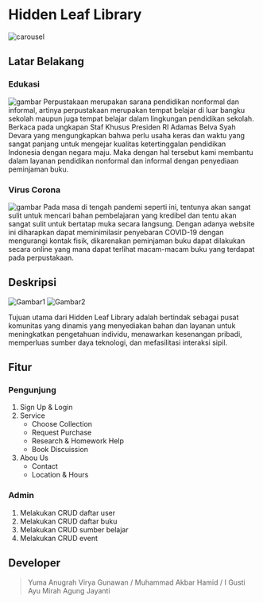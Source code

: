 # Hidden Leaf Library

![carousel](https://user-images.githubusercontent.com/72149133/178512260-7330118d-f5c8-47a8-aa40-0a9357ab2db7.jpg)

## Latar Belakang
### Edukasi
![gambar](https://user-images.githubusercontent.com/72149133/178511987-8f20a2ae-63c7-4ce8-967c-642b161e81ed.png)
Perpustakaan merupakan sarana pendidikan nonformal dan informal, artinya perpustakaan merupakan tempat belajar di luar bangku sekolah maupun juga tempat belajar dalam lingkungan pendidikan sekolah. Berkaca pada ungkapan Staf Khusus Presiden RI Adamas Belva Syah Devara yang mengungkapkan bahwa perlu usaha keras dan waktu yang sangat panjang untuk mengejar kualitas ketertinggalan pendidikan Indonesia dengan negara maju. Maka dengan hal tersebut kami membantu dalam layanan pendidikan nonformal dan informal dengan penyediaan peminjaman buku.
### Virus Corona
![gambar](https://user-images.githubusercontent.com/72149133/178512094-fc292920-3c70-4f4e-a23d-205a6c61fcde.png)
Pada masa di tengah pandemi seperti ini, tentunya akan sangat sulit untuk mencari bahan pembelajaran yang kredibel dan tentu akan sangat sulit untuk bertatap muka secara langsung. Dengan adanya website ini diharapkan dapat meminimilasir penyebaran COVID-19 dengan mengurangi kontak fisik, dikarenakan peminjaman buku dapat dilakukan secara online yang mana dapat terlihat macam-macam buku yang terdapat pada perpustakaan.

## Deskripsi
![Gambar1](https://user-images.githubusercontent.com/72149133/178512792-0763dc13-ec05-4cae-bd0c-4fa1d74c38a8.png)
![Gambar2](https://user-images.githubusercontent.com/72149133/178512816-70cf034a-9f3c-4f5c-b319-9a9162b43cbe.png)

Tujuan utama dari Hidden Leaf Library adalah bertindak sebagai pusat komunitas yang dinamis yang menyediakan bahan dan layanan untuk meningkatkan pengetahuan individu, menawarkan kesenangan pribadi, memperluas sumber daya teknologi, dan mefasilitasi interaksi sipil.

## Fitur
### Pengunjung
1. Sign Up & Login
2. Service
   - Choose Collection
   - Request Purchase
   - Research & Homework Help
   - Book Discuission
3. Abou Us
   - Contact
   - Location & Hours
### Admin
1. Melakukan CRUD daftar user
2. Melakukan CRUD daftar buku
3. Melakukan CRUD sumber belajar
4. Melakukan CRUD event

## Developer
> Yuma Anugrah Virya Gunawan / Muhammad Akbar Hamid / I Gusti Ayu Mirah Agung Jayanti
